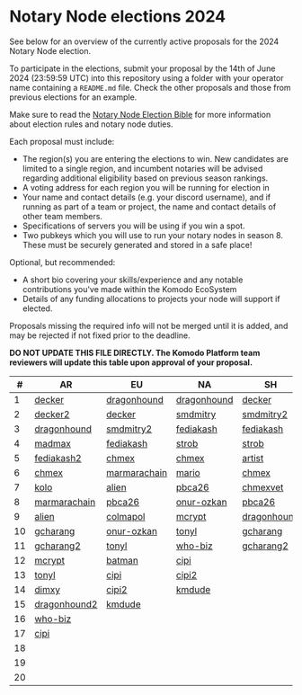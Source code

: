 # Notary Node elections 2024

See below for an overview of the currently active proposals for the 2024 Notary Node election.

To participate in the elections, submit your proposal by the 14th of June 2024 (23:59:59 UTC) into this repository using a folder with your operator name containing a `README.md` file. Check the other proposals and those from previous elections for an example.

Make sure to read the [Notary Node Election Bible](https://github.com/KomodoPlatform/dPoW/blob/dev/doc/bible.md) for more information about election rules and notary node duties.

Each proposal must include:
- The region(s) you are entering the elections to win. New candidates are limited to a single region, and incumbent notaries will be advised regarding additional eligibility based on previous season rankings.
- A voting address for each region you will be running for election in
- Your name and contact details (e.g. your discord username), and if running as part of a team or project, the name and contact details of other team members. 
- Specifications of servers you will be using if you win a spot.
- Two pubkeys which you will use to run your notary nodes in season 8. These must be securely generated and stored in a safe place!

Optional, but recommended:
- A short bio covering your skills/experience and any notable contributions you've made within the Komodo EcoSystem
- Details of any funding allocations to projects your node will support if elected.

Proposals missing the required info will not be merged until it is added, and may be rejected if not fixed prior to the deadline.

**DO NOT UPDATE THIS FILE DIRECTLY. The Komodo Platform team reviewers will update this table upon approval of your proposal.**

| #  | AR                                                                         |  EU                                                                        | NA                                                                        | SH                                                                        |
| -- | ---------------------------------------------------------------------------|----------------------------------------------------------------------------|---------------------------------------------------------------------------| --------------------------------------------------------------------------|
| 1  | [decker](decker/README.md "RKrbBiMcmNDaBkYpSja4MbaKzizay6LisW")            | [dragonhound](dragonhound/README.md "RTj2SYWR7AM5fGN1RHSatpnmHSwyNsvz1p")  | [dragonhound](dragonhound/README.md "RKpigLeT5rgXy31yubpgWcJ91i1TZbZg5h") | [decker](decker/README.md "RWLtG5n97g5dJFvn9zhxU7QBvTmJ2BqKyw")           |
| 2  | [decker2](decker/README.md "RNNFGdQtFQUa4CEeEqxF524P9putjxtb7d")           | [decker](decker/README.md "RTNoubB1yEx6mG7eNzaZv6TQVUbowamKAv")            | [smdmitry](smdmitry/README.md "RSMDNAqCKFZKyVAbr1Bm3qh3mcB13E6rzU")       | [smdmitry2](smdmitry/README.md "RSMDSHtX6f26fsi9dPY4WdCoF9zJygYLoE")      |
| 3  | [dragonhound](dragonhound/README.md "RT3PBi6wBLvUySxtykehejsVTLKgCEwbzu")  | [smdmitry2](smdmitry/README.md "RSMDNNEUvCRii6ebwJJRt2D1zucW4Sf5M9")       | [fediakash](fediakash/README.md "RLr5mRgJhm5C55Cbf6BLHwkRNXvWGYDMjD")     | [fediakash](fediakash/README.md "RT4YEVxV1ZibzjqeNP3dpW35vV3RXyXMAK")     |
| 4  | [madmax](madmax/README.md "RWVxF9QknWNonxKufWgH3QfppgoaZe5MYq")            | [fediakash](fediakash/README.md "RJvm1a6SoGfjS6WDobLTPJEjHrAFHv7md1")      | [strob](strob/README.md "RStrobNmEspEAgB8Jtt6ncK8tCWcGm77na")             | [strob](strob/README.md "RStrobSH68ke1eFmxNehVuJczTEpFX3C4f")             |
| 5  | [fediakash2](fediakash/README.md "RNXjviuNGLia5PAK7pesT8ENVdXtXqMGUH")     | [chmex](chmex/README.md "RTVKa9Dqa1bfzLDCSUo5zmfHFZBZyr3ftW")              | [chmex](chmex/README.md "RMKfy7zjSvvKgC7tQReYrRSFfEFFGkZkFc")             | [artist](artist/README.md "RRQHGqgKivuwvWgeWAvTnGg5VJr1aWNRx5")           |
| 6  | [chmex](chmex/README.md "RDLQrPQPDK3W3L6EdGGXstyNNYFT8fVLqH")              | [marmarachain](marmarachain/README.md "RYa7pC7dNLejeu5q2Kst7Mef1VBTEoqiMD")| [mario](mario/README.md "RRtcwQxK3VodVxnEikFsq8VEMZHS4pNK1u")             | [chmex](chmex/README.md "RQxfyScivdSERChE2vYT9oFA7dWQzzPR4K")             |
| 7  | [kolo](kolo/README.md "RKCXF7EYaAJHmiyDKmubhQ88dYc7CbTZxx")                | [alien](alien/README.md "REgjTtTYS8PRBnAUBUDLYXZDLbf4L5EdzX")              | [pbca26](pbca26/README.md "REW3bSxqRxnezXLKoW1X8EfrzWgzxEMRgF")           | [chmexvet](chmex/README.md "RYJV8pCtv4wtsvwFhLm1tn7hW3KDv9gcjR")          |
| 8  | [marmarachain](marmarachain/README.md "RPZYurYawfnRLdsLqHzf79KJuNicTJVVfV")| [pbca26](pbca26/README.md "RFzsR6zF1QUixxJqz7fjpVgRpeVa4AhGSB")            | [onur-ozkan](onur-ozkan/README.md "RSP8FSK2fcgmRjEhjRJg7nJ9uaxNwsmWBx")   | [pbca26](pbca26/README.md "RYKWAWuAcTgpP3TwgfXhjjedju2YXtmTYy")           |
| 9  | [alien](alien/README.md "RAa3D9aEbseHuZYrQYpHQk3ATHQouh1x9N")              | [colmapol](colmapol/README.md "RRWV31MTaEnddDjSzonSLMXVSqEWkPBHX1")        | [mcrypt](mcrypt/README.md "RKPfsdqTYXLPpW2XXbx5kExoT7JUs2pijG")           | [dragonhound](dragonhound/README.md "RJMeGKJtG58zJyfRyRk5uzEqoQENdiBHhn") |
| 10 | [gcharang](gcharang/README.md "RUbzhiGcGNeY2Nffi3NfH4pfjcjmhRcAiv")        | [onur-ozkan](onur-ozkan/README.md "R9Pyw4ZHRJsvLe62azkj2ie7wXqRUHLfeL")    | [tonyl](tonyl/README.md "RGwD7zbY5sbpnpbShwY61vCPWPV4vs6cuE")             | [gcharang](gcharang/README.md "RTWgfK47pbhyHWcqEMQUyEK6dtf7VpBYYB")       |
| 11 | [gcharang2](gcharang/README.md "RGcGrmjSAxVYpE4ud3hBmGwDUMKnSofttf")       | [tonyl](tonyl/README.md "RQsKCs2pRLe1j1evDK32tAHdR1mcMHg3o6")              | [who-biz](who-biz/README.md "RAuRSFQi7UhGLda1wCgTes7TyK55BC9yn9")         | [gcharang2](gcharang/README.md "RGcGUdBQnwXhicMFNRr6Cmdpv4t7z8YK9F")      |
| 12 | [mcrypt](mcrypt/README.md "RT6ftBsPBPCwErGSti35hLJuzWLEyH3RK4")            | [batman](batman/README.md "RGocYAr1f8ygMPA6gz2SxhfNkTjK2PWmNq")            | [cipi](cipi/README.md "RGayMoe7ptHwmAfVcDsZPnrxM4EsW1REMy")               |                                                                           |
| 13 | [tonyl](tonyl/README.md "REtjHDh1fTBpovuo33eX7Nv8WymtEwfpGi")              | [cipi](cipi/README.md "RTMSZ28BvFvy9eGE8FTSstX1APXMXimXdN")                | [cipi2](cipi/README.md "RFh4mfseWmUBME1rXGHpnPQXPEiRjNMNDE")              |                                                                           |
| 14 | [dimxy](dimxy/README.md "RJnyuKnkcUHgV35zny8eLyjWBqw8xeXL4v")              | [cipi2](cipi/README.md "RM4YM5gPfP3ooueQxSpyv5cL7hp6xpaBik")               | [kmdude](kmdude/README.md "RFTC4P2h2fDGY73MoUE8kcLWv5A2vsJd9u")           |                                                                           |
| 15 | [dragonhound2](dragonhound/README.md "RNFXanBgn2pYmiQo1eyJCQQEgDLFPhMKA7") | [kmdude](kmdude/README.md "RQDjqo9W3b744cujYWyCwqiwZsLjDy5wZq")            |                                                                           |                                                                           |
| 16 | [who-biz](who-biz/README.md "RV6MDNZ6t3zJWhvgyZTJfzMj55LBiMsmJM")          |                                                                            |                                                                           |                                                                           |
| 17 | [cipi](cipi/README.md "RE1NaK7Bp5Xy127nbFLmu4QVxPPnQkoe4h")                |                                                                            |                                                                           |                                                                           |
| 18 |                                                                            |                                                                            |                                                                           |                                                                           |
| 19 |                                                                            |                                                                            |                                                                           |                                                                           |
| 20 |                                                                            |                                                                            |                                                                           |                                                                           |
